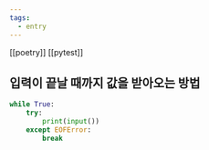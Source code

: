 ```yaml
---
tags:
  - entry
---
```

[[poetry]]
[[pytest]]

## 입력이 끝날 때까지 값을 받아오는 방법
```python
while True:
    try:
        print(input())
	except EOFError:
		break
```
